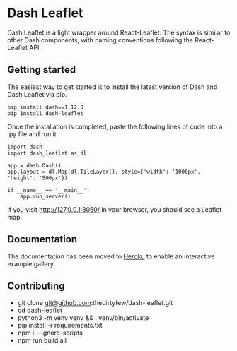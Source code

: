 # Dash Leaflet

Dash Leaflet is a light wrapper around React-Leaflet. The syntax is similar to other Dash components, with naming conventions following the React-Leaflet API. 

## Getting started

The easiest way to get started is to install the latest version of Dash and Dash Leaflet via pip.

```
pip install dash==1.12.0
pip install dash-leaflet
```

Once the installation is completed, paste the following lines of code into a .py file and run it.

````
import dash
import dash_leaflet as dl

app = dash.Dash()
app.layout = dl.Map(dl.TileLayer(), style={'width': '1000px', 'height': '500px'})

if __name__ == '__main__':
    app.run_server()    
````

If you visit http://127.0.0.1:8050/ in your browser, you should see a Leaflet map.

## Documentation

The documentation has been moved to [Heroku](https://dash-leaflet.herokuapp.com/) to enable an interactive example gallery.


## Contributing
- git clone git@github.com:thedirtyfew/dash-leaflet.git
- cd dash-leaflet
- python3 -m venv venv && . venv/bin/activate
- pip install -r requirements.txt
- npm i --ignore-scripts 
- npm run build:all